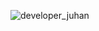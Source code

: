 ![developer_juhan](https://github.com/inkoreakim/inkoreakim/assets/159877362/0d5ef488-bfd1-49e4-8101-7d2830244b02)

<!--
**inkoreakim/inkoreakim** is a ✨ _special_ ✨ repository because its `README.md` (this file) appears on your GitHub profile.

Here are some ideas to get you started:

- 🔭 I’m currently working on ...
- 🌱 I’m currently learning ...
- 👯 I’m looking to collaborate on ...
- 🤔 I’m looking for help with ...
- 💬 Ask me about ...
- 📫 How to reach me: ...
- 😄 Pronouns: ...
- ⚡ Fun fact: ...
-->
